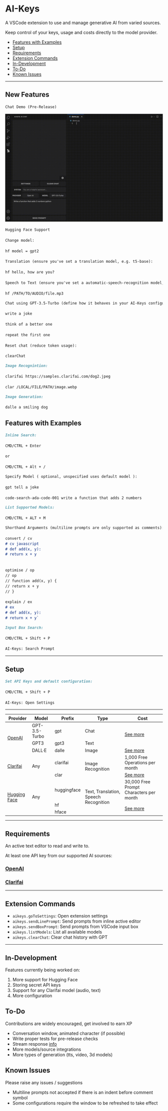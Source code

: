 # AI-Keys

A VSCode extension to use and manage generative AI from varied sources.

Keep control of your keys, usage and costs directly to the model provider.

- [Features with Examples](https://github.com/tomcodedthis/AI-Keys#features-with-examples)
- [Setup](https://github.com/tomcodedthis/AI-Keys#setup)
- [Requirements](https://github.com/tomcodedthis/AI-Keys#requirements)
- [Extension Commands](https://github.com/tomcodedthis/AI-Keys#extension-commands)
- [In-Development](https://github.com/tomcodedthis/AI-Keys#in-development)
- [To-Do](https://github.com/tomcodedthis/AI-Keys#to-do)
- [Known Issues](https://github.com/tomcodedthis/AI-Keys#known-issues)

---

## New Features

```md
Chat Demo (Pre-Release)
```

![Chat](https://github.com/tomcodedthis/AI-Keys/blob/develop/media/gif/aikeys-demo.gif?raw=true)

```md
Hugging Face Support

Change model:

hf model = gpt2

Translation (ensure you've set a translation model, e.g. t5-base):

hf hello, how are you?

Speech to Text (ensure you've set a automatic-speech-recognition model, e.g. facebook/wav2vec2-large-960h-lv60-self):

hf /PATH/TO/AUDIO/file.mp3

```

```md
Chat using GPT-3.5-Turbo (define how it behaves in your AI-Keys configuration settings):

write a joke

think of a better one

repeat the first one

Reset chat (reduce token usage):

clearChat

```

```md
Image Recognintion:

clarifai https://samples.clarifai.com/dog2.jpeg

clar /LOCAL/FILE/PATH/image.webp
```

```md
Image Generation:

dalle a smiling dog
```

## Features with Examples

```md
Inline Search:

CMD/CTRL + Enter

or

CMD/CTRL + Alt + /
```

```md
Specify Model ( optional, unspecified uses default model ):

gpt tell a joke

code-search-ada-code-001 write a function that adds 2 numbers
```

```md
List Supported Models:

CMD/CTRL + ALT + M
```

```md
Shorthand Arguments (multiline prompts are only supported as comments):

convert / cv
# cv javascript
# def add(x, y):
# return x + y


optimise / op
// op
// function add(x, y) {
// return x + y
// }

explain / ex
# ex
# def add(x, y):
# return x + y`
```

```md
Input Box Search:

CMD/CTRL + Shift + P

AI-Keys: Search Prompt
```

---

## Setup

```md
Set API Keys and default configuration:

CMD/CTRL + Shift + P

AI-Keys: Open Settings
```

---

<!-- markdownlint-disable -->
<table>
    <thead>
        <tr>
            <th>Provider</th>
            <th>Model</th>
            <th>Prefix</th>
            <th>Type</th>
            <th>Cost</th>
        </tr>
    </thead>
    <tbody>
        <tr>
            <td rowspan=3><a href="https://platform.openai.com/">OpenAI</a></td>
            <td>GPT-3.5-Turbo</td>
            <td>gpt</td>
            <td>Chat</td>
            <td rowspan=2><a href="https://openai.com/pricing#language-models">See more</a></td>
        </tr>
        <tr>
            <td>GPT3</td>
            <td>gpt3</td>
            <td>Text</td>
        </tr>
        <tr>
            <td>DALL·E</td>
            <td>dalle</td>
            <td>Image</td>
            <td><a href="https://openai.com/pricing#image-models">See more</a></td>
        </tr>
        <tr>
            <td rowspan=2><a href="https://www.clarifai.com/">Clarifai</a></td>
            <td rowspan=2>Any</td>
            <td>clarifai</td>
            <td rowspan=2>Image Recognition</td>
            <td>1,000 Free Operations per month</td>
        </tr>
        <tr>
            <td>clar</td>
            <td><a href="https://www.clarifai.com/pricing">See more</a></td>
        </tr>
        <tr>
            <td rowspan=3><a href="https://huggingface.co/">Hugging Face</a></td>
            <td rowspan=3>Any</td>
            <td>huggingface</td>
            <td rowspan=3>Text, Translation, Speech Recognition</td>
            <td>30,000 Free Prompt Characters per month</td>
        </tr>
        <tr>
            <td>hf</td>
            <td rowspan=2><a href="https://huggingface.co/docs/hub/security-tokens">See more</a></td>
        </tr>
        <tr>
            <td>hface</td>
        </tr>
    </tbody>
</table>
<!-- markdownlint-restore -->

---

## Requirements

An active text editor to read and write to.

At least one API key from our supported AI sources:

### [OpenAI](https://platform.openai.com/account/api-keys)

### [Clarifai](https://docs.clarifai.com/clarifai-basics/authentication/personal-access-tokens/)

---

## Extension Commands

- `aikeys.goToSettings`: Open extension settings
- `aikeys.sendLinePrompt`: Send prompts from inline active editor
- `aikeys.sendBoxPrompt`: Send prompts from VSCode input box
- `aikeys.listModels`: List all available models
- `aikeys.clearChat`: Clear chat history with GPT

---

## In-Development

Features currently being worked on:

1. More support for Hugging Face
2. Storing secret API keys
3. Support for any Clarifai model (audio, text)
4. More configuration

## To-Do

Contributions are widely encouraged, get involved to earn XP

- Conversation window, animated character (if possible)
- Write proper tests for pre-release checks
- Stream response [info](https://github.com/openai/openai-node/issues/18)
- More models/source integrations
- More types of generation (tts, video, 3d models)

## Known Issues

Please raise any issues / suggestions

- Multiline prompts not accepted if there is an indent before comment symbol
- Some configurations require the window to be refreshed to take effect
